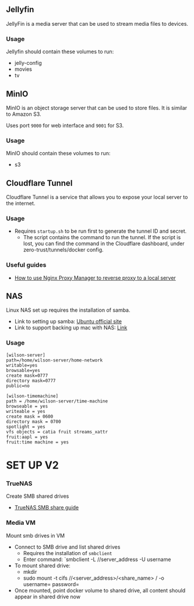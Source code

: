 ## Jellyfin
JellyFin is a media server that can be used to stream media files to devices.

### Usage
Jellyfin should contain these volumes to run:
- jelly-config
- movies
- tv

## MinIO
MinIO is an object storage server that can be used to store files.
It is similar to Amazon S3.

Uses port `9000` for web interface and `9001` for S3.

### Usage
MinIO should contain these volumes to run:
- s3

## Cloudflare Tunnel
Cloudflare Tunnel is a service that allows you to expose your local server to the internet.

### Usage
- Requires `startup.sh` to be run first to generate the tunnel ID and secret.
  - The script contains the command to run the tunnel. If the script is lost, you can find the command in the Cloudflare dashboard, under zero-trust/tunnels/docker config.

### Useful guides
- [How to use Nginx Proxy Manager to reverse proxy to a local server](https://www.reddit.com/r/nginxproxymanager/comments/17h427w/how_can_i_use_nginx_proxy_manager_to_reverse/?utm_source=share&utm_medium=web3x&utm_name=web3xcss&utm_term=1&utm_content=share_button)


## NAS
Linux NAS set up requires the installation of samba.
- Link to setting up samba: [Ubuntu official site](https://ubuntu.com/tutorials/install-and-configure-samba#1-overview)
- Link to support backing up mac with NAS: [Link](https://adamdemasi.com/2018/03/24/using-samba-as-a-time-machine-network-server.html)
### Usage
```
[wilson-server]
path=/home/wilson-server/home-network
writable=yes
browsable=yes
create mask=0777
directory mask=0777
public=no

[wilson-timemachine]
path = /home/wilson-server/time-machine
browseable = yes
writeable = yes
create mask = 0600
directory mask = 0700
spotlight = yes
vfs objects = catia fruit streams_xattr
fruit:aapl = yes
fruit:time machine = yes
```
<!---->
# SET UP V2

### TrueNAS 
Create SMB shared drives
- [TrueNAS SMB share guide](https://www.youtube.com/watch?v=67KtKoW4IM0)

### Media VM
Mount smb drives in VM
- Connect to SMB drive and list shared drives
	- Requires the installation of `smbclient` 
	- Enter command: `smbclient -L //server_address -U username
- To mount shared drive: 
	- mkdir <dirnmame>
	- sudo mount -t cifs //<server_address>/<share_name> /<dirname> -o username=<your username> password=<your password> 
- Once mounted, point docker volume to shared drive, all content should appear in shared drive now
